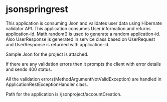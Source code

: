 # jsonspringrest
This application is consuming Json and validates user data using Hibernate validator API. This application consumes User information and returns application-id. Math.random() is used to generate a random application-id. Also UserResponse is generated in service class based on UserRequest and UserResponse is returned with application-id.

Sample Json for the project is attached.

If there are any validation errors then it prompts the client with error details and sends 400 status.

All the validation errors(MethodArgumentNotValidException) are handled in ApplicationRestExceptionHandler class.

Path for the application is /jsonproject/accountCreation.


